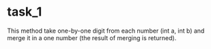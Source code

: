 # task_1

This method take one-by-one digit from each number (int a, int b) and merge it in a one number (the result of merging is returned).
